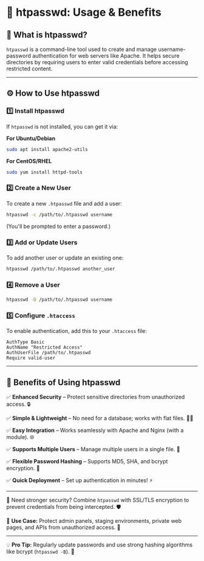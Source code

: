 # 🔐 htpasswd: Usage & Benefits

## 📌 What is htpasswd?
`htpasswd` is a command-line tool used to create and manage username-password authentication for web servers like Apache. It helps secure directories by requiring users to enter valid credentials before accessing restricted content.

---

## ⚙️ How to Use htpasswd

### 1️⃣ Install htpasswd
If `htpasswd` is not installed, you can get it via:

**For Ubuntu/Debian**
```sh
sudo apt install apache2-utils
```
**For CentOS/RHEL**
```sh
sudo yum install httpd-tools
```

### 2️⃣ Create a New User
To create a new `.htpasswd` file and add a user:
```sh
htpasswd -c /path/to/.htpasswd username
```
(You'll be prompted to enter a password.)

### 3️⃣ Add or Update Users
To add another user or update an existing one:
```sh
htpasswd /path/to/.htpasswd another_user
```

### 4️⃣ Remove a User
```sh
htpasswd -D /path/to/.htpasswd username
```

### 5️⃣ Configure `.htaccess`
To enable authentication, add this to your `.htaccess` file:
```
AuthType Basic
AuthName "Restricted Access"
AuthUserFile /path/to/.htpasswd
Require valid-user
```

---

## 🚀 Benefits of Using htpasswd

✅ **Enhanced Security** – Protect sensitive directories from unauthorized access. 🔒

✅ **Simple & Lightweight** – No need for a database; works with flat files. 🏋️‍♂️

✅ **Easy Integration** – Works seamlessly with Apache and Nginx (with a module). 🌐

✅ **Supports Multiple Users** – Manage multiple users in a single file. 👥

✅ **Flexible Password Hashing** – Supports MD5, SHA, and bcrypt encryption. 🔑

✅ **Quick Deployment** – Set up authentication in minutes! ⚡

---

🔎 Need stronger security? Combine `htpasswd` with SSL/TLS encryption to prevent credentials from being intercepted. 🛡️

🎯 **Use Case:** Protect admin panels, staging environments, private web pages, and APIs from unauthorized access. 🚧

---

💡 **Pro Tip:** Regularly update passwords and use strong hashing algorithms like bcrypt (`htpasswd -B`). 🔄
